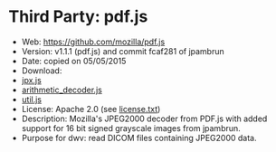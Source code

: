 Third Party: pdf.js
=====================

* Web: https://github.com/mozilla/pdf.js
* Version: v1.1.1 (pdf.js) and commit fcaf281 of jpambrun
* Date: copied on 05/05/2015
* Download:
 * [jpx.js](https://github.com/jpambrun/jpx-medical/blob/master/jpx.js)
 * [arithmetic_decoder.js](https://github.com/mozilla/pdf.js/blob/v1.1.1/src/core/arithmetic_decoder.js)
 * [util.js](https://github.com/mozilla/pdf.js/blob/v1.1.1/src/shared/util.js)
* License: Apache 2.0 (see [license.txt](https://github.com/mozilla/pdf.js/blob/master/LICENSE))
* Description: Mozilla's JPEG2000 decoder from PDF.js with added support for 16 bit signed grayscale images
 from jpambrun.
* Purpose for dwv: read DICOM files containing JPEG2000 data.

